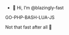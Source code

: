 - 👋 Hi, I’m @blazingly-fast

GO-PHP-BASH-LUA-JS

Not that fast after all  🐌

<!---
blazingly-fast/blazingly-fast is a ✨ special ✨ repository because its `README.md` (this file) appears on your GitHub profile.
You can click the Preview link to take a look at your changes.
--->
